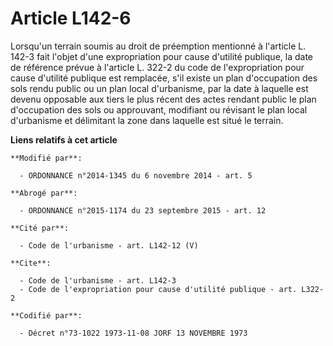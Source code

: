 # Article L142-6

Lorsqu'un terrain soumis au droit de préemption mentionné à l'article L. 142-3 fait l'objet d'une expropriation pour cause
d'utilité publique, la date de référence prévue à l'article L. 322-2 du code de l'expropriation pour cause d'utilité publique
est remplacée, s'il existe un plan d'occupation des sols rendu public ou un plan local d'urbanisme, par la date à laquelle
est devenu opposable aux tiers le plus récent des actes rendant public le plan d'occupation des sols ou approuvant, modifiant
ou révisant le plan local d'urbanisme et délimitant la zone dans laquelle est situé le terrain.

**Liens relatifs à cet article**

	**Modifié par**:

	  - ORDONNANCE n°2014-1345 du 6 novembre 2014 - art. 5

	**Abrogé par**:

	  - ORDONNANCE n°2015-1174 du 23 septembre 2015 - art. 12

	**Cité par**:

	  - Code de l'urbanisme - art. L142-12 (V)

	**Cite**:

	  - Code de l'urbanisme - art. L142-3
	  - Code de l'expropriation pour cause d'utilité publique - art. L322-2

	**Codifié par**:

	  - Décret n°73-1022 1973-11-08 JORF 13 NOVEMBRE 1973

